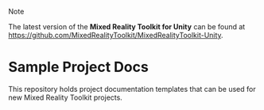 > [!NOTE]
> The latest version of the <strong>Mixed Reality Toolkit for Unity</strong> can be found
> at https://github.com/MixedRealityToolkit/MixedRealityToolkit-Unity.
    
# Sample Project Docs

This repository holds project documentation templates that can be used for new Mixed Reality Toolkit projects.  

